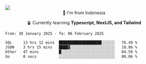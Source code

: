 
<img align = "center" src="https://readme-typing-svg.herokuapp.com?font=Fira+Code&size=25&pause=1000&color=00F713&center=true&vCenter=true&random=false&width=850&height=70&lines=Hi+There+%F0%9F%91%8B%2C+Im+Julian+Caesar;"/>
<br>

<div align = "center">
  📌 I'm from Indonesia
  
  🪴 Currently learning **Typescript, NextJS, and Tailwind**
</div>

<!--START_SECTION:waka-->

```txt
From: 30 January 2025 - To: 06 February 2025

SQL     13 hrs 12 mins  ███████████████████░░░░░░   76.49 %
JSON    3 hrs 15 mins   ████▓░░░░░░░░░░░░░░░░░░░░   18.86 %
Other   47 mins         █░░░░░░░░░░░░░░░░░░░░░░░░   04.59 %
Go      0 secs          ░░░░░░░░░░░░░░░░░░░░░░░░░   00.06 %
```

<!--END_SECTION:waka-->
